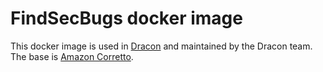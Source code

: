 # FindSecBugs docker image

This docker image is used in [Dracon](github.com/ocurity/dracon) and maintained by the Dracon team.
The base is [Amazon Corretto](https://aws.amazon.com/corretto/).

